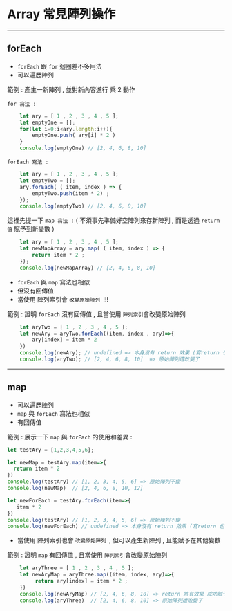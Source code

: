 # Array 常見陣列操作
<hr>

## **forEach**
* `forEach` 跟 `for` 迴圈差不多用法 
* 可以遍歷陣列

範例 :
產生一新陣列 , 並對新內容進行 乘 2 動作 <br>

`for 寫法 :`
```js
    let ary = [ 1 , 2 , 3 , 4 , 5 ];
    let emptyOne = [];
    for(let i=0;i<ary.length;i++){
        emptyOne.push( ary[i] * 2 )
    }
    console.log(emptyOne) // [2, 4, 6, 8, 10]
```
`forEach 寫法 :`
```js
    let ary = [ 1 , 2 , 3 , 4 , 5 ];
    let emptyTwo = [];
    ary.forEach( ( item, index ) => {
        emptyTwo.push(item * 2) ; 
    });
    console.log(emptyTwo) // [2, 4, 6, 8, 10]
```
這裡先提一下 `map 寫法 :` ( 不須事先準備好空陣列來存新陣列 , 而是透過 `return 值` 賦予到新變數 )
```js
    let ary = [ 1 , 2 , 3 , 4 , 5 ];
    let newMapArray = ary.map( ( item, index ) => {
        return item * 2 ; 
    });
    console.log(newMapArray) // [2, 4, 6, 8, 10]
```
* `forEach` 與 `map` 寫法也相似
* 但沒有回傳值 
* 當使用 陣列索引會 ` 改變原始陣列  `!!!

範例 :
證明 `forEach` 沒有回傳值 , 且當使用 `陣列索引`會改變原始陣列 <br>

```js
    let aryTwo = [ 1 , 2 , 3 , 4 , 5 ];
    let newAry = aryTwo.forEach((item, index , ary)=>{
        ary[index] = item * 2
    })
    console.log(newAry); // undefined => 本身沒有 return 效果 (寫return 也沒用)
    console.log(aryTwo); // [2, 4, 6, 8, 10]  => 原始陣列遭改變了
```
<hr>

## **map**
* 可以遍歷陣列
*  `map` 與 `forEach` 寫法也相似
* 有回傳值 

範例 : 
展示一下 `map` 與 `forEach` 的使用和差異 : 
```js
let testAry = [1,2,3,4,5,6];

let newMap = testAry.map(item=>{
  return item * 2
})
console.log(testAry) // [1, 2, 3, 4, 5, 6] => 原始陣列不變
console.log(newMap)  // [2, 4, 6, 8, 10, 12]

let newForEach = testAry.forEach(item=>{
   item * 2
})
console.log(testAry) // [1, 2, 3, 4, 5, 6] => 原始陣列不變
console.log(newForEach) // undefined => 本身沒有 return 效果 (寫return 也沒用)
```

* 當使用 陣列索引也會 ` 改變原始陣列  `, 但可以產生新陣列 , 且能賦予在其他變數

範例 :
證明 `map` 有回傳值 , 且當使用 `陣列索引`會改變原始陣列 <br>

```js
    let aryThree = [ 1 , 2 , 3 , 4 , 5 ];
    let newAryMap = aryThree.map((item, index, ary)=>{
         return ary[index] = item * 2 ;
    })
    console.log(newAryMap) // [2, 4, 6, 8, 10] => return 將有效果 成功賦予到 newAryMap
    console.log(aryThree)  // [2, 4, 6, 8, 10] => 原始陣列遭改變了
```


